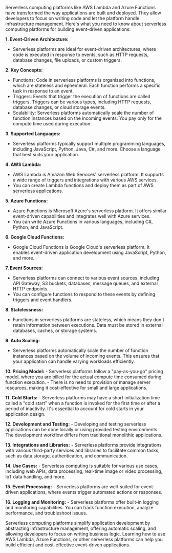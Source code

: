 Serverless computing platforms like AWS Lambda and Azure Functions have transformed the way applications are built and deployed. They allow developers to focus on writing code and let the platform handle infrastructure management. Here's what you need to know about serverless computing platforms for building event-driven applications:

**1. Event-Driven Architecture:**
   - Serverless platforms are ideal for event-driven architectures, where code is executed in response to events, such as HTTP requests, database changes, file uploads, or custom triggers.

**2. Key Concepts:**
   - Functions: Code in serverless platforms is organized into functions, which are stateless and ephemeral. Each function performs a specific task in response to an event.
   - Triggers: Events that trigger the execution of functions are called triggers. Triggers can be various types, including HTTP requests, database changes, or cloud storage events.
   - Scalability: Serverless platforms automatically scale the number of function instances based on the incoming events. You pay only for the compute time used during execution.

**3. Supported Languages:**
   - Serverless platforms typically support multiple programming languages, including JavaScript, Python, Java, C#, and more. Choose a language that best suits your application.

**4. AWS Lambda:**
   - AWS Lambda is Amazon Web Services' serverless platform. It supports a wide range of triggers and integrations with various AWS services.
   - You can create Lambda functions and deploy them as part of AWS serverless applications.

**5. Azure Functions:**
   - Azure Functions is Microsoft Azure's serverless platform. It offers similar event-driven capabilities and integrates well with Azure services.
   - You can write Azure Functions in various languages, including C#, Python, and JavaScript.

**6. Google Cloud Functions:**
   - Google Cloud Functions is Google Cloud's serverless platform. It enables event-driven application development using JavaScript, Python, and more.

**7. Event Sources:**
   - Serverless platforms can connect to various event sources, including API Gateway, S3 buckets, databases, message queues, and external HTTP endpoints.
   - You can configure functions to respond to these events by defining triggers and event handlers.

**8. Statelessness:**
   - Functions in serverless platforms are stateless, which means they don't retain information between executions. Data must be stored in external databases, caches, or storage systems.

**9. Auto Scaling:**
   - Serverless platforms automatically scale the number of function instances based on the volume of incoming events. This ensures that your application can handle varying workloads efficiently.

**10. Pricing Model:**
    - Serverless platforms follow a "pay-as-you-go" pricing model, where you are billed for the actual compute time consumed during function execution.
    - There is no need to provision or manage server resources, making it cost-effective for small and large applications.

**11. Cold Starts:**
    - Serverless platforms may have a short initialization time called a "cold start" when a function is invoked for the first time or after a period of inactivity. It's essential to account for cold starts in your application design.

**12. Development and Testing:**
    - Developing and testing serverless applications can be done locally or using provided testing environments. The development workflow differs from traditional monolithic applications.

**13. Integrations and Libraries:**
    - Serverless platforms provide integrations with various third-party services and libraries to facilitate common tasks, such as data storage, authentication, and communication.

**14. Use Cases:**
    - Serverless computing is suitable for various use cases, including web APIs, data processing, real-time image or video processing, IoT data handling, and more.

**15. Event Processing:** 
    - Serverless platforms are well-suited for event-driven applications, where events trigger automated actions or responses.

**16. Logging and Monitoring:**
    - Serverless platforms offer built-in logging and monitoring capabilities. You can track function execution, analyze performance, and troubleshoot issues.

Serverless computing platforms simplify application development by abstracting infrastructure management, offering automatic scaling, and allowing developers to focus on writing business logic. Learning how to use AWS Lambda, Azure Functions, or other serverless platforms can help you build efficient and cost-effective event-driven applications.